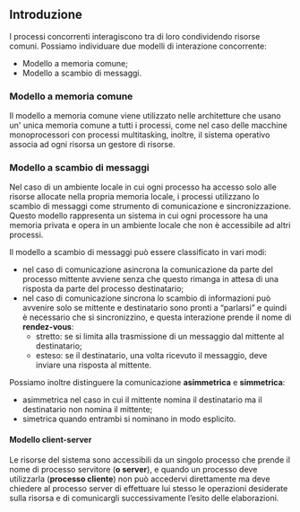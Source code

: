 ## Introduzione
I processi concorrenti interagiscono tra di loro condividendo risorse comuni. Possiamo individuare due modelli di interazione concorrente:
- Modello a memoria comune;
- Modello a scambio di messaggi.

### Modello a memoria comune
Il modello a memoria comune viene utilizzato nelle architetture che usano un' unica memoria comune a tutti i processi, come nel caso delle macchine monoprocessori con processi multitasking, inoltre, il sistema operativo associa ad ogni risorsa un gestore di risorse.

### Modello a scambio di messaggi
Nel caso di un ambiente locale in cui ogni processo ha accesso solo alle risorse allocate nella propria memoria locale, i processi utilizzano lo scambio di messaggi come strumento di comunicazione e sincronizzazione. Questo modello rappresenta un sistema in cui ogni processore ha una memoria privata e opera in un ambiente locale che non è accessibile ad altri processi.

Il modello a scambio di messaggi può essere classificato in vari modi:
- nel caso di comunicazione asincrona la comunicazione da parte del processo mittente avviene senza che questo rimanga in attesa di una risposta da parte del processo destinatario;  
- nel caso di comunicazione sincrona lo scambio di informazioni può avvenire solo se mittente e destinatario sono pronti a “parlarsi” e quindi è necessario che si sincronizzino, e questa interazione prende il nome di **rendez-vous**:
	- stretto: se si limita alla trasmissione di un messaggio dal mittente al destinatario;
	- esteso: se il destinatario, una volta ricevuto il messaggio, deve inviare una risposta al mittente.

Possiamo inoltre distinguere la comunicazione **asimmetrica** e **simmetrica**:
- asimmetrica nel caso in cui il mittente nomina il destinatario ma il destinatario non nomina il mittente;
- simetrica quando entrambi si nominano in modo esplicito.

#### Modello client-server
Le risorse del sistema sono accessibili da un singolo processo che prende il nome di processo servitore (**o server**),  e quando un processo deve utilizzarla (**processo cliente**) non può accedervi direttamente ma deve chiedere al processo server di effettuare lui stesso le operazioni desiderate sulla risorsa e di comunicargli successivamente l’esito delle elaborazioni.